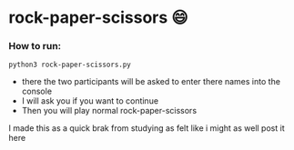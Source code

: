 # rock-paper-scissors 😄

### How to run:
```console
python3 rock-paper-scissors.py
```
 -  there the two participants will be asked to enter there names into the console
 - I will ask you if you want to continue
 - Then you will play normal rock-paper-scissors

I made this as a quick brak from studying as felt like i might as well post it here
